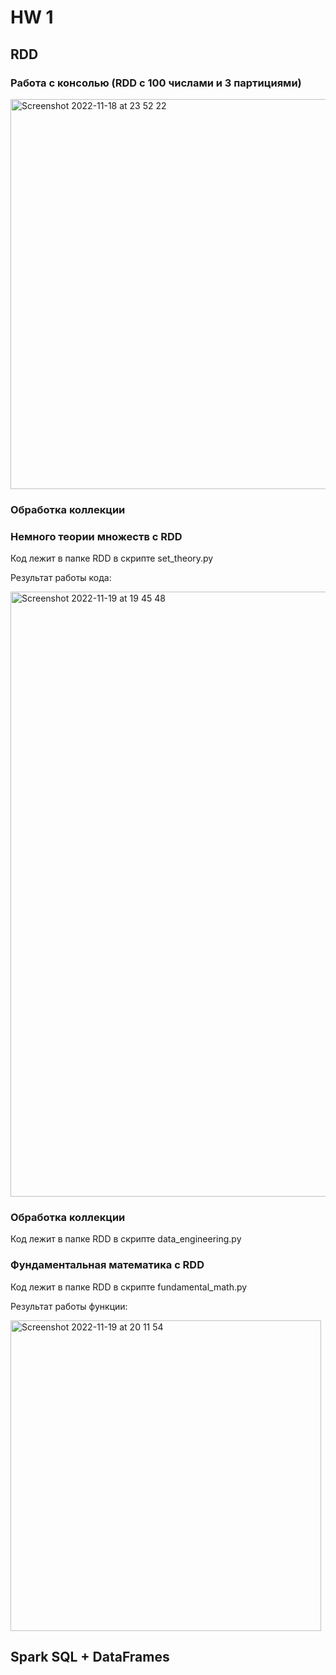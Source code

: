 
# HW 1

## RDD

### Работа с консолью (RDD с 100 числами и 3 партициями)
<img width="624" alt="Screenshot 2022-11-18 at 23 52 22" src="https://user-images.githubusercontent.com/74068173/202800443-997a2ff1-e7ac-4fe6-ad50-605c58f4906c.png">


###  Обработка коллекции 


###   Немного теории множеств с RDD 

Код лежит в папке RDD в скрипте set_theory.py

Результат работы кода:

<img width="968" alt="Screenshot 2022-11-19 at 19 45 48" src="https://user-images.githubusercontent.com/74068173/202862066-abdb4a34-bd01-4f07-a770-058045532389.png">


###  Обработка коллекции 

Код лежит в папке RDD в скрипте data_engineering.py

### Фундаментальная математика с RDD

Код лежит в папке RDD в скрипте fundamental_math.py

Результат работы функции:

<img width="497" alt="Screenshot 2022-11-19 at 20 11 54" src="https://user-images.githubusercontent.com/74068173/202863133-c6d76041-2938-4805-a58b-02a636a58b9d.png">


## Spark SQL + DataFrames
